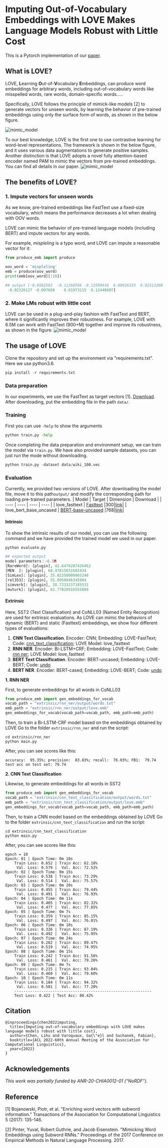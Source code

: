 # Imputing Out-of-Vocabulary Embeddings with LOVE Makes Language Models Robust with Little Cost
This is a Pytorch implementation of our [paper](https://aclanthology.org/2022.acl-long.245.pdf). 

## What is LOVE?

LOVE, **L**earning **O**ut-of-**V**ocabulary **E**mbeddings, can produce word embeddings for arbitrary words, including out-of-vocabulary words like misspelled words, rare words, domain-specific words..... 

Specifically, LOVE follows the principle of mimick-like models [2] to generate vectors for unseen words, by learning
the behavior of pre-trained embeddings using only the surface form of words, as shown in the below figure.

![mimic_model](figure/mimic.jpg)

To our best knowledge, LOVE is the first one to use contrastive learning for word-level representations.
The framework is shown in the below figure, and it uses various data augmentations to generate positive samples.
Another distinction is that LOVE adopts a novel fully attention-based encoder named PAM to mimic the vectors from pre-trained embeddings.
You can find all details in our paper.
![mimic_model](figure/clearning.png)


## The benefits of LOVE?
### 1. Impute vectors for unseen words
As we know, pre-trained embeddings like FastText use a fixed-size vocabulary, which means the performance decreases a lot when dealing with OOV words.

LOVE can mimic the behavior of pre-trained language models (including BERT) and impute vectors for any words.

For example, _mispleling_ is a typo word, and LOVE can impute a reasonable vector for it:
```python
from produce_emb import produce

oov_word = 'mispleling'
emb = produce(oov_word)
print(emb[oov_word][:10])

## output [-0.0582502  -0.11268596 -0.12599416  0.09926333  0.02513208  0.01140639
 -0.02326127 -0.007608    0.01973115  0.12448607]
```

### 2. Make LMs robust with little cost
LOVE can be used in a plug-and-play fashion with FastText and BERT, where it significantly improves their robustness.
For example, LOVE with 6.5M can work with FastText (900+M) together and improve its robustness, as shown in the figure:
![mimic_model](figure/sst2.png)



## The usage of LOVE
Clone the repository and set up the environment via "requirements.txt". Here we use python3.6. 
```python
pip install -r requirements.txt
```
### Data preparation
In our experiments, we use the FastText as target vectors [1]. [Download](https://fasttext.cc/docs/en/english-vectors.html).
After downloading, put the embedding file in the path `data/`.

### Training
First you can use `-help` to show the arguments
```python
python train.py -help
```
Once completing the data preparation and environment setup, we can train the model via `train.py`.
We have also provided sample datasets, you can just run the mode without downloading.
```python
python train.py -dataset data/wiki_100.vec
```

### Evaluation
Currently, we provided two versions of LOVE. After downloading the model file, move it to this path```output/``` and modify the corresponding path for loading pre-trained parameters.
|  Model   | Target  | Dimension | Download |
|  ----  | ----  |  ----  | ----  |
| love_fasttext  | [Fasttext](https://fasttext.cc/docs/en/english-vectors.html) |300|[link](https://www.dropbox.com/s/o63h61kj3mdi4o0/love_fasttext.zip?dl=1)|
| love_bert_base_uncased  | [BERT-base-uncased](https://huggingface.co/bert-base-uncased) |768|[link](https://www.dropbox.com/s/uvqrwpjw2n4pcyv/love_bert_base_uncased.zip?dl=1)|

#### Intrinsic
To show the intrinsic results of our model, you can use the following command and 
we have provided the trained model we used in our paper. 

```python
python evaluate.py

## expected output
model parameters：~6.5M
[RareWord]: [plugin], 42.6476207426462 
[MEN  ]: [plugin], 68.47815031602434 
[SimLex]: [plugin], 35.02258000865248 
[rel353]: [plugin], 55.8950046345804 
[simverb]: [plugin], 28.7233237185531 
[muturk]: [plugin], 63.77020916555088 
```

#### Extrinsic

Here, SST2 (Text Classification) and CoNLL03 (Named Entity Recognition) are used for extrinsic evaluations.
As LOVE can mimic the behaviors of dynamic (BERT) and static (Fasttext) embeddings, we show four different types of evaluations:
1. **CNN Text Classification**. Encoder: CNN; Embedding: LOVE-FastText; Code: [cnn_text_classification](https://github.com/tigerchen52/LOVE/tree/master/extrinsic/cnn_text_classification); LOVE Model: love_fasttext
2. **RNN NER**. Encoder: Bi-LSTM+CRF; Embedding: LOVE-FastText; Code: [rnn ner](https://github.com/tigerchen52/LOVE/tree/master/extrinsic/rnn_ner); LOVE Model: love_fasttext
3. **BERT Text Classification**. Encoder: BERT-uncased; Embedding: LOVE-BERT; Code: [undo]()
4. **BERT NER**. Encoder: BERT-cased; Embedding: LOVE-BERT; Code: [undo]()


**1. RNN NER**

First, to generate embeddings for all words in CoNLL03
```python
from produce_emb import gen_embeddings_for_vocab
vocab_path = "extrinsic/rnn_ner/output/words.txt"
emb_path = "extrinsic/rnn_ner/output/love.emb"
gen_embeddings_for_vocab(vocab_path=vocab_path, emb_path=emb_path)
```
Then, to train a Bi-LSTM-CRF model based on the embeddings obtained by LOVE
Go to the folder ```extrinsic/rnn_ner``` and run the script:
```
cd extrinsic/rnn_ner
python main.py
```
After, you can see scores like this:
```
accuracy:  95.35%; precision:  83.83%; recall:  76.03%; FB1:  79.74
test acc on test set: 79.74
```

**2. CNN Text Classification**

Likewise, to generate embeddings for all words in SST2
```python
from produce_emb import gen_embeddings_for_vocab
vocab_path = "extrinsic/cnn_text_classification/output/words.txt"
emb_path = "extrinsic/cnn_text_classification/output/love.emb"
gen_embeddings_for_vocab(vocab_path=vocab_path, emb_path=emb_path)
```
Then, to train a CNN model based on the embeddings obtained by LOVE
Go to the folder ```extrinsic/cnn_text_classification``` and run the script:
```
cd extrinsic/cnn_text_classification
python main.py
```
After, you can see scores like this:
```
epoch = 10
Epoch: 01 | Epoch Time: 0m 10s
	Train Loss: 0.652 | Train Acc: 62.18%
	 Val. Loss: 0.579 |  Val. Acc: 72.52%
Epoch: 02 | Epoch Time: 0m 15s
	Train Loss: 0.538 | Train Acc: 73.29%
	 Val. Loss: 0.514 |  Val. Acc: 75.57%
Epoch: 03 | Epoch Time: 0m 20s
	Train Loss: 0.455 | Train Acc: 79.44%
	 Val. Loss: 0.491 |  Val. Acc: 76.93%
Epoch: 04 | Epoch Time: 0m 11s
	Train Loss: 0.405 | Train Acc: 82.32%
	 Val. Loss: 0.477 |  Val. Acc: 77.85%
Epoch: 05 | Epoch Time: 0m 7s
	Train Loss: 0.359 | Train Acc: 85.15%
	 Val. Loss: 0.497 |  Val. Acc: 76.01%
Epoch: 06 | Epoch Time: 0m 10s
	Train Loss: 0.326 | Train Acc: 87.19%
	 Val. Loss: 0.492 |  Val. Acc: 75.95%
Epoch: 07 | Epoch Time: 0m 24s
	Train Loss: 0.282 | Train Acc: 89.47%
	 Val. Loss: 0.519 |  Val. Acc: 74.95%
Epoch: 08 | Epoch Time: 0m 15s
	Train Loss: 0.242 | Train Acc: 91.56%
	 Val. Loss: 0.461 |  Val. Acc: 79.26%
Epoch: 09 | Epoch Time: 0m 7s
	Train Loss: 0.215 | Train Acc: 93.04%
	 Val. Loss: 0.460 |  Val. Acc: 79.60%
Epoch: 10 | Epoch Time: 0m 11s
	Train Loss: 0.184 | Train Acc: 94.32%
	 Val. Loss: 0.501 |  Val. Acc: 77.20%
	-------------------------------------------------------------
	Test Loss: 0.422 | Test Acc: 80.42%
```


## Citation
```
@inproceedings{chen2022imputing,
  title={Imputing out-of-vocabulary embeddings with LOVE makes language models robust with little cost},
  author={Chen, Lihu and Varoquaux, Ga{\"e}l and Suchanek, Fabian},
  booktitle={ACL 2022-60th Annual Meeting of the Association for Computational Linguistics},
  year={2022}
}
```

## Acknowledgements
*This work was partially funded by ANR-20-CHIA0012-01 (“NoRDF”).*


## Reference
[1] Bojanowski, Piotr, et al. "Enriching word vectors with subword information." Transactions of the Association for Computational Linguistics 5 (2017): 135-146.

[2] Pinter, Yuval, Robert Guthrie, and Jacob Eisenstein. "Mimicking Word Embeddings using Subword RNNs." Proceedings of the 2017 Conference on Empirical Methods in Natural Language Processing. 2017.


